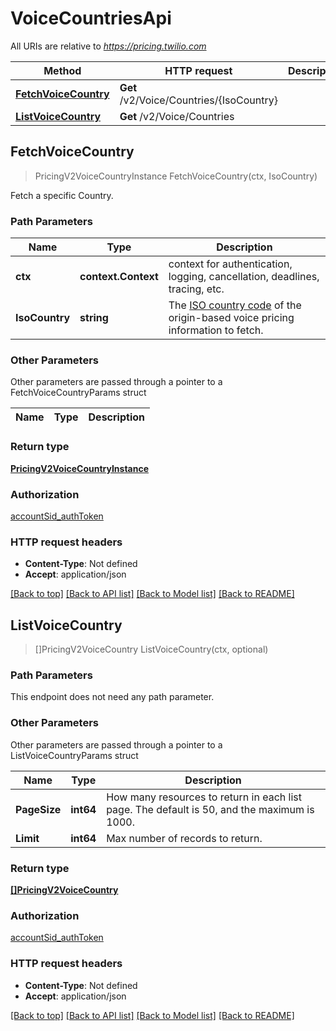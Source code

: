 # VoiceCountriesApi

All URIs are relative to *https://pricing.twilio.com*

Method | HTTP request | Description
------------- | ------------- | -------------
[**FetchVoiceCountry**](VoiceCountriesApi.md#FetchVoiceCountry) | **Get** /v2/Voice/Countries/{IsoCountry} | 
[**ListVoiceCountry**](VoiceCountriesApi.md#ListVoiceCountry) | **Get** /v2/Voice/Countries | 



## FetchVoiceCountry

> PricingV2VoiceCountryInstance FetchVoiceCountry(ctx, IsoCountry)



Fetch a specific Country.

### Path Parameters


Name | Type | Description
------------- | ------------- | -------------
**ctx** | **context.Context** | context for authentication, logging, cancellation, deadlines, tracing, etc.
**IsoCountry** | **string** | The [ISO country code](https://en.wikipedia.org/wiki/ISO_3166-1_alpha-2) of the origin-based voice pricing information to fetch.

### Other Parameters

Other parameters are passed through a pointer to a FetchVoiceCountryParams struct


Name | Type | Description
------------- | ------------- | -------------

### Return type

[**PricingV2VoiceCountryInstance**](PricingV2VoiceCountryInstance.md)

### Authorization

[accountSid_authToken](../README.md#accountSid_authToken)

### HTTP request headers

- **Content-Type**: Not defined
- **Accept**: application/json

[[Back to top]](#) [[Back to API list]](../README.md#documentation-for-api-endpoints)
[[Back to Model list]](../README.md#documentation-for-models)
[[Back to README]](../README.md)


## ListVoiceCountry

> []PricingV2VoiceCountry ListVoiceCountry(ctx, optional)





### Path Parameters

This endpoint does not need any path parameter.

### Other Parameters

Other parameters are passed through a pointer to a ListVoiceCountryParams struct


Name | Type | Description
------------- | ------------- | -------------
**PageSize** | **int64** | How many resources to return in each list page. The default is 50, and the maximum is 1000.
**Limit** | **int64** | Max number of records to return.

### Return type

[**[]PricingV2VoiceCountry**](PricingV2VoiceCountry.md)

### Authorization

[accountSid_authToken](../README.md#accountSid_authToken)

### HTTP request headers

- **Content-Type**: Not defined
- **Accept**: application/json

[[Back to top]](#) [[Back to API list]](../README.md#documentation-for-api-endpoints)
[[Back to Model list]](../README.md#documentation-for-models)
[[Back to README]](../README.md)

